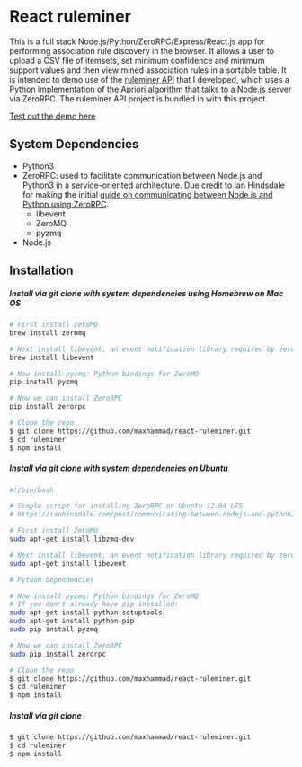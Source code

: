 React ruleminer
==========================================

This is a full stack Node.js/Python/ZeroRPC/Express/React.js app for performing association rule discovery in the browser. It allows a user to upload a CSV file of itemsets, set minimum confidence and minimum support values and then view mined association rules in a sortable table. It is intended to demo use of the [ruleminer API](https://github.com/maxhammad/ruleminer) that I developed, which uses a Python implementation of the Apriori algorithm that talks to a Node.js server via ZeroRPC. The ruleminer API project is bundled in with this project.

[Test out the demo here](http://ruleminer.maxhammad.com/)

## System Dependencies
* Python3
* ZeroRPC: used to facilitate communication between Node.js and Python3 in a service-oriented architecture. Due credit to Ian Hindsdale for making the initial [guide on communicating between Node.js and Python using ZeroRPC](https://ianhinsdale.com/post/communicating-between-nodejs-and-python/).
   * libevent 
   * ZeroMQ
   * pyzmq
* Node.js


## Installation

##### Install via git clone with system dependencies using Homebrew on Mac OS
```bash
# First install ZeroMQ
brew install zeromq

# Next install libevent, an event notification library required by zerorpc
brew install libevent

# Now install pyzmq: Python bindings for ZeroMQ
pip install pyzmq

# Now we can install ZeroRPC
pip install zerorpc

# Clone the repo
$ git clone https://github.com/maxhammad/react-ruleminer.git
$ cd ruleminer
$ npm install
```


##### Install via git clone with system dependencies on Ubuntu 
```bash
#!/bin/bash

# Simple script for installing ZeroRPC on Ubuntu 12.04 LTS
# https://ianhinsdale.com/post/communicating-between-nodejs-and-python/

# First install ZeroMQ
sudo apt-get install libzmq-dev

# Next install libevent, an event notification library required by zerorpc
sudo apt-get install libevent

# Python dependencies

# Now install pyzmq: Python bindings for ZeroMQ
# If you don't already have pip installed:
sudo apt-get install python-setuptools
sudo apt-get install python-pip
sudo pip install pyzmq

# Now we can install ZeroRPC
sudo pip install zerorpc

# Clone the repo
$ git clone https://github.com/maxhammad/react-ruleminer.git
$ cd ruleminer
$ npm install
```

##### Install via git clone

```bash
$ git clone https://github.com/maxhammad/react-ruleminer.git
$ cd ruleminer
$ npm install
```
